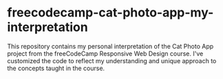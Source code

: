 # freecodecamp-cat-photo-app-my-interpretation
This repository contains my personal interpretation of the Cat Photo App project from the freeCodeCamp Responsive Web Design course. I've customized the code to reflect my understanding and unique approach to the concepts taught in the course.
